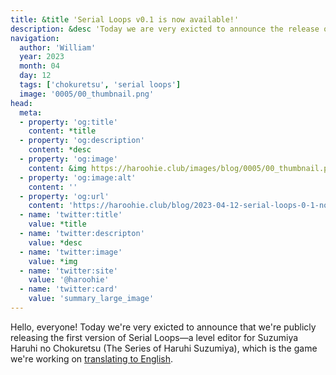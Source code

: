 ```yaml
---
title: &title 'Serial Loops v0.1 is now available!'
description: &desc 'Today we are very exicted to announce the release of the first version of Serial Loops, a new level editing suite for Suzumiya Haruhi no Chokuretsu!'
navigation:
  author: 'William'
  year: 2023
  month: 04
  day: 12
  tags: ['chokuretsu', 'serial loops']
  image: '0005/00_thumbnail.png'
head:
  meta:
  - property: 'og:title'
    content: *title
  - property: 'og:description'
    content: *desc
  - property: 'og:image'
    content: &img https://haroohie.club/images/blog/0005/00_thumbnail.png
  - property: 'og:image:alt'
    content: ''
  - property: 'og:url'
    content: 'https://haroohie.club/blog/2023-04-12-serial-loops-0-1-now-available'
  - name: 'twitter:title'
    value: *title
  - name: 'twitter:descripton'
    value: *desc
  - name: 'twitter:image'
    value: *img
  - name: 'twitter:site'
    value: '@haroohie'
  - name: 'twitter:card'
    value: 'summary_large_image'
---
```


Hello, everyone! Today we're very exicted to announce that we're publicly releasing the first version of Serial Loops&mdash;a level editor for Suzumiya Haruhi no Chokuretsu (The Series of Haruhi Suzumiya), which is the game we're working on [translating to English](/chokurestu).